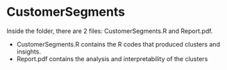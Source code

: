 # CustomerSegments
Inside the folder, there are 2 files: CustomerSegments.R and Report.pdf. 
- CustomerSegments.R contains the R codes that produced clusters and insights.
- Report.pdf contains the analysis and interpretability of the clusters

